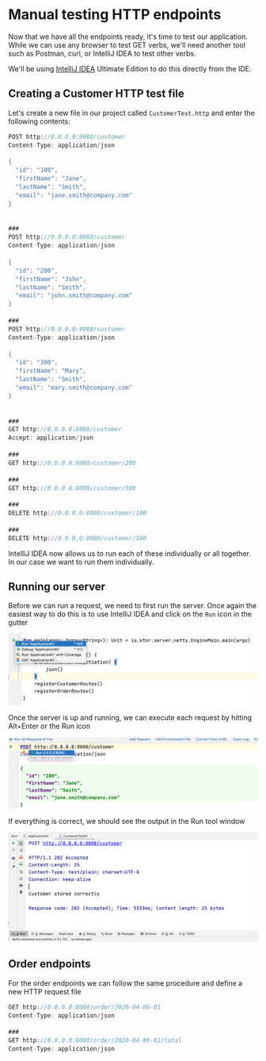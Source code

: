 # Manual testing HTTP endpoints

Now that we have all the endpoints ready, it's time to test our application. While 
we can use any browser to test GET verbs, we'll need another tool such as Postman, curl, or IntelliJ IDEA
to test other verbs. 

We'll be using [IntelliJ IDEA](https://www.jetbrains.com/idea) Ultimate Edition to do this directly from the IDE.

## Creating a Customer HTTP test file

Let's create a new file in our project called `CustomerTest.http` and 
enter the following contents:

```kotlin
POST http://0.0.0.0:8080/customer
Content-Type: application/json

{
  "id": "100",
  "firstName": "Jane",
  "lastName": "Smith",
  "email": "jane.smith@company.com"
}


###
POST http://0.0.0.0:8080/customer
Content-Type: application/json

{
  "id": "200",
  "firstName": "John",
  "lastName": "Smith",
  "email": "john.smith@company.com"
}

###
POST http://0.0.0.0:8080/customer
Content-Type: application/json

{
  "id": "300",
  "firstName": "Mary",
  "lastName": "Smith",
  "email": "mary.smith@company.com"
}


###
GET http://0.0.0.0:8080/customer
Accept: application/json

###
GET http://0.0.0.0:8080/customer/200

###
GET http://0.0.0.0:8080/customer/500

###
DELETE http://0.0.0.0:8080/customer/100

###
DELETE http://0.0.0.0:8080/customer/500
```

IntelliJ IDEA now allows us to run each of these individually or all together. In our case
we want to run them individually. 

## Running our server 

Before we can run a request, we need to first run the server. Once again the easiest 
way to do this is to use IntelliJ IDEA and click on the `Run` icon in the gutter

![Run Server](./assets/run-app.png)

Once the server is up and running, we can execute each request by hitting Alt+Enter or the Run icon

![Run POST Request](./assets/run-post-request.png) 

If everything is correct, we should see the output in the Run tool window

![Run Output](./assets/run-output.png)

## Order endpoints

For the order endpoints we can follow the same procedure and define a new HTTP request
file

```kotlin
GET http://0.0.0.0:8080/order/2020-04-06-01
Content-Type: application/json

###
GET http://0.0.0.0:8080/order/2020-04-06-01/total
Content-Type: application/json
```



